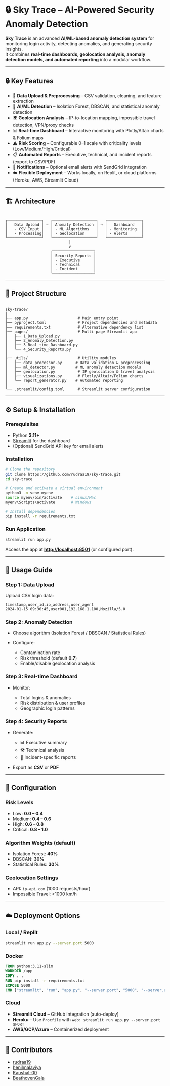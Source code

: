 # 🔒 Sky Trace – AI-Powered Security Anomaly Detection

**Sky Trace** is an advanced **AI/ML-based anomaly detection system** for monitoring login activity, detecting anomalies, and generating security insights.  
It combines **real-time dashboards, geolocation analysis, anomaly detection models, and automated reporting** into a modular workflow.

---

## 🔒 Key Features
- 📂 **Data Upload & Preprocessing** – CSV validation, cleaning, and feature extraction  
- 🤖 **AI/ML Detection** – Isolation Forest, DBSCAN, and statistical anomaly detection  
- 🌍 **Geolocation Analysis** – IP-to-location mapping, impossible travel detection, VPN/proxy checks  
- 📊 **Real-time Dashboard** – Interactive monitoring with Plotly/Altair charts & Folium maps  
- ⚠️ **Risk Scoring** – Configurable 0–1 scale with criticality levels (Low/Medium/High/Critical)  
- 📋 **Automated Reports** – Executive, technical, and incident reports (export to CSV/PDF)  
- 🔄 **Notifications** – Optional email alerts with SendGrid integration  
- ☁️ **Flexible Deployment** – Works locally, on Replit, or cloud platforms (Heroku, AWS, Streamlit Cloud)  

---

## 🏗️ Architecture

```

┌───────────────┐   ┌───────────────────┐   ┌───────────────┐
│   Data Upload │ → │ Anomaly Detection │ → │   Dashboard   │
│   - CSV Input │   │ - ML Algorithms   │   │ - Monitoring  │
│   - Processing│   │ - Geolocation     │   │ - Alerts      │
└───────────────┘   └───────────────────┘   └───────────────┘
                            │
                            v
                    ┌──────────────────┐
                    │ Security Reports │
                    │ - Executive      │
                    │ - Technical      │
                    │ - Incident       │
                    └──────────────────┘

```

---

## 📂 Project Structure
```

sky-trace/
│
├── app.py                      # Main entry point
├── pyproject.toml              # Project dependencies and metadata
├── requirements.txt            # Alternative dependency list
├── pages/                      # Multi-page Streamlit app
│   ├── 1_Data_Upload.py
│   ├── 2_Anomaly_Detection.py
│   ├── 3_Real_time_Dashboard.py
│   └── 4_Security_Reports.py
│
├── utils/                      # Utility modules
│   ├── data_processor.py      # Data validation & preprocessing
│   ├── ml_detector.py         # ML anomaly detection models
│   ├── geolocation.py          # IP geolocation & travel analysis
│   ├── visualizations.py       # Plotly/Altair/Folium charts
│   └── report_generator.py    # Automated reporting
│
└── .streamlit/config.toml      # Streamlit server configuration

````

---

## ⚙️ Setup & Installation

### Prerequisites
- Python **3.11+**
- [Streamlit](https://streamlit.io/) for the dashboard  
- (Optional) SendGrid API key for email alerts  

### Installation
```bash
# Clone the repository
git clone https://github.com/rudraa19/sky-trace.git
cd sky-trace

# Create and activate a virtual environment
python3 -m venv myenv
source myenv/bin/activate    # Linux/Mac
myenv\Scripts\activate       # Windows

# Install dependencies
pip install -r requirements.txt
````

### Run Application

```bash
streamlit run app.py
```

Access the app at **[http://localhost:8501](http://localhost:8501)** (or configured port).

---

## 📖 Usage Guide

### Step 1: Data Upload

Upload CSV login data:

```csv
timestamp,user_id,ip_address,user_agent
2024-01-15 09:30:45,user001,192.168.1.100,Mozilla/5.0
```

### Step 2: Anomaly Detection

* Choose algorithm (Isolation Forest / DBSCAN / Statistical Rules)
* Configure:

  * Contamination rate
  * Risk threshold (default **0.7**)
  * Enable/disable geolocation analysis

### Step 3: Real-time Dashboard

* Monitor:

  * Total logins & anomalies
  * Risk distribution & user profiles
  * Geographic login patterns

### Step 4: Security Reports

* Generate:

  * 📊 Executive summary
  * 🛠 Technical analysis
  * 🚨 Incident-specific reports
* Export as **CSV** or **PDF**

---

## 🔧 Configuration

### Risk Levels

* Low: **0.0 – 0.4**
* Medium: **0.4 – 0.6**
* High: **0.6 – 0.8**
* Critical: **0.8 – 1.0**

### Algorithm Weights (default)

* Isolation Forest: **40%**
* DBSCAN: **30%**
* Statistical Rules: **30%**

### Geolocation Settings

* API: `ip-api.com` (1000 requests/hour)
* Impossible Travel: >1000 km/h

---

## ☁️ Deployment Options

### Local / Replit

```bash
streamlit run app.py --server.port 5000
```

### Docker

```dockerfile
FROM python:3.11-slim
WORKDIR /app
COPY . .
RUN pip install -r requirements.txt
EXPOSE 5000
CMD ["streamlit", "run", "app.py", "--server.port", "5000", "--server.address", "0.0.0.0"]
```

### Cloud

* **Streamlit Cloud** – GitHub integration (auto-deploy)
* **Heroku** – Use `Procfile` with `web: streamlit run app.py --server.port $PORT`
* **AWS/GCP/Azure** – Containerized deployment

---

## 👥 Contributors

* [rudraa19](https://github.com/rudraa19)
* [henilmalaviya](https://github.com/henilmalaviya)
* [Kaushal-00](https://github.com/Kaushal-00)
* [BeathovenGala](https://github.com/BeathovenGala)

